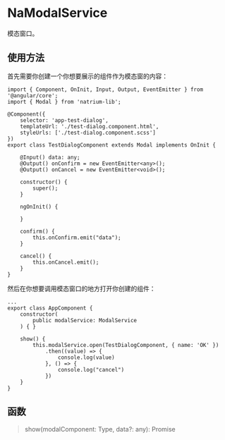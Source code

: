 # NaModalService

模态窗口。

## 使用方法

首先需要你创建一个你想要展示的组件作为模态窗的内容：

    import { Component, OnInit, Input, Output, EventEmitter } from '@angular/core';
    import { Modal } from 'natrium-lib';

    @Component({
        selector: 'app-test-dialog',
        templateUrl: './test-dialog.component.html',
        styleUrls: ['./test-dialog.component.scss']
    })
    export class TestDialogComponent extends Modal implements OnInit {

        @Input() data: any;
        @Output() onConfirm = new EventEmitter<any>();
        @Output() onCancel = new EventEmitter<void>();

        constructor() {
            super();
        }

        ngOnInit() {

        }

        confirm() {
            this.onConfirm.emit("data");
        }

        cancel() {
            this.onCancel.emit();
        }
    }

然后在你想要调用模态窗口的地方打开你创建的组件：

    ...
    export class AppComponent {
        constructor(
            public modalService: ModalService
        ) { }

        show() {
            this.modalService.open(TestDialogComponent, { name: 'OK' })
                .then((value) => {
                    console.log(value)
                }, () => {
                    console.log("cancel")
                })
        }
    }


## 函数

> show(modalComponent: Type<Modal>, data?: any): Promise<any>


